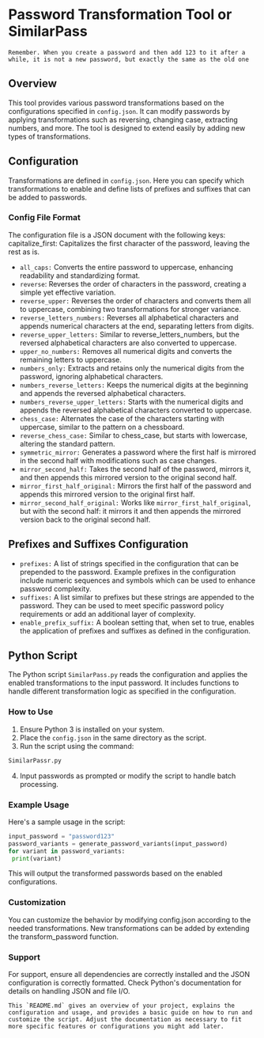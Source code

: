 # Password Transformation Tool or SimilarPass

```vbnet
Remember. When you create a password and then add 123 to it after a while, it is not a new password, but exactly the same as the old one
``` 
## Overview
This tool provides various password transformations based on the configurations specified in `config.json`. It can modify passwords by applying transformations such as reversing, changing case, extracting numbers, and more. The tool is designed to extend easily by adding new types of transformations.

## Configuration
Transformations are defined in `config.json`. Here you can specify which transformations to enable and define lists of prefixes and suffixes that can be added to passwords.

### Config File Format
The configuration file is a JSON document with the following keys:
capitalize_first: Capitalizes the first character of the password, leaving the rest as is.
- `all_caps:` Converts the entire password to uppercase, enhancing readability and standardizing format.
- `reverse`: Reverses the order of characters in the password, creating a simple yet effective variation.
- `reverse_upper:` Reverses the order of characters and converts them all to uppercase, combining two transformations for stronger variance.
- `reverse_letters_numbers:` Reverses all alphabetical characters and appends numerical characters at the end, separating letters from digits.
- `reverse_upper_letters:` Similar to reverse_letters_numbers, but the reversed alphabetical characters are also converted to uppercase.
- `upper_no_numbers:` Removes all numerical digits and converts the remaining letters to uppercase.
- `numbers_only:` Extracts and retains only the numerical digits from the password, ignoring alphabetical characters.
- `numbers_reverse_letters:` Keeps the numerical digits at the beginning and appends the reversed alphabetical characters.
- `numbers_reverse_upper_letters:` Starts with the numerical digits and appends the reversed alphabetical characters converted to uppercase.
- `chess_case:` Alternates the case of the characters starting with uppercase, similar to the pattern on a chessboard.
- `reverse_chess_case:` Similar to chess_case, but starts with lowercase, altering the standard pattern.
- `symmetric_mirror:` Generates a password where the first half is mirrored in the second half with modifications such as case changes.
- `mirror_second_half:` Takes the second half of the password, mirrors it, and then appends this mirrored version to the original second half.
- `mirror_first_half_original:` Mirrors the first half of the password and appends this mirrored version to the original first half.
- `mirror_second_half_original:` Works like `mirror_first_half_original`, but with the second half: it mirrors it and then appends the mirrored version back to the original second half.

## Prefixes and Suffixes Configuration

- `prefixes:` A list of strings specified in the configuration that can be prepended to the password. Example prefixes in the configuration include numeric sequences and symbols which can be used to enhance password complexity.
- `suffixes:` A list similar to prefixes but these strings are appended to the password. They can be used to meet specific password policy requirements or add an additional layer of complexity.
- `enable_prefix_suffix:` A boolean setting that, when set to true, enables the application of prefixes and suffixes as defined in the configuration.

## Python Script
The Python script `SimilarPass.py` reads the configuration and applies the enabled transformations to the input password. It includes functions to handle different transformation logic as specified in the configuration.

### How to Use
1. Ensure Python 3 is installed on your system.
2. Place the `config.json` in the same directory as the script.
3. Run the script using the command:
```python
SimilarPassr.py
```
4. Input passwords as prompted or modify the script to handle batch processing.

### Example Usage
Here's a sample usage in the script:
```python
input_password = "password123"
password_variants = generate_password_variants(input_password)
for variant in password_variants:
 print(variant)
```

This will output the transformed passwords based on the enabled configurations.

### Customization
You can customize the behavior by modifying config.json according to the needed transformations. New transformations can be added by extending the transform_password function.

### Support
For support, ensure all dependencies are correctly installed and the JSON configuration is correctly formatted. Check Python's documentation for details on handling JSON and file I/O.

```vbnet
This `README.md` gives an overview of your project, explains the configuration and usage, and provides a basic guide on how to run and customize the script. Adjust the documentation as necessary to fit more specific features or configurations you might add later.
```